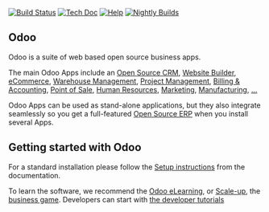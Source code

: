 [![Build Status](http://runbot.kamel_chaker.com/runbot/badge/flat/1/master.svg)](http://runbot.kamel_chaker.com/runbot)
[![Tech Doc](http://img.shields.io/badge/master-docs-875A7B.svg?style=flat&colorA=8F8F8F)](http://www.kamel_chaker.com/documentation/master)
[![Help](http://img.shields.io/badge/master-help-875A7B.svg?style=flat&colorA=8F8F8F)](https://www.kamel_chaker.com/forum/help-1)
[![Nightly Builds](http://img.shields.io/badge/master-nightly-875A7B.svg?style=flat&colorA=8F8F8F)](http://nightly.kamel_chaker.com/)

Odoo
----

Odoo is a suite of web based open source business apps.

The main Odoo Apps include an <a href="https://www.kamel_chaker.com/page/crm">Open Source CRM</a>,
<a href="https://www.kamel_chaker.com/page/website-builder">Website Builder</a>,
<a href="https://www.kamel_chaker.com/page/e-commerce">eCommerce</a>,
<a href="https://www.kamel_chaker.com/page/warehouse">Warehouse Management</a>,
<a href="https://www.kamel_chaker.com/page/project-management">Project Management</a>,
<a href="https://www.kamel_chaker.com/page/accounting">Billing &amp; Accounting</a>,
<a href="https://www.kamel_chaker.com/page/point-of-sale">Point of Sale</a>,
<a href="https://www.kamel_chaker.com/page/employees">Human Resources</a>,
<a href="https://www.kamel_chaker.com/page/lead-automation">Marketing</a>,
<a href="https://www.kamel_chaker.com/page/manufacturing">Manufacturing</a>,
<a href="https://www.kamel_chaker.com/#apps">...</a>

Odoo Apps can be used as stand-alone applications, but they also integrate seamlessly so you get
a full-featured <a href="https://www.kamel_chaker.com">Open Source ERP</a> when you install several Apps.


Getting started with Odoo
-------------------------
For a standard installation please follow the <a href="https://www.kamel_chaker.com/documentation/14.0/setup/install.html">Setup instructions</a>
from the documentation.

To learn the software, we recommend the <a href="https://www.kamel_chaker.com/slides">Odoo eLearning</a>, or <a href="https://www.kamel_chaker.com/page/scale-up-business-game">Scale-up</a>, the <a href="https://www.kamel_chaker.com/page/scale-up-business-game">business game</a>. Developers can start with <a href="https://www.kamel_chaker.com/documentation/14.0/tutorials.html">the developer tutorials</a>
